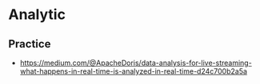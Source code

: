 # Analytic

## Practice

- https://medium.com/@ApacheDoris/data-analysis-for-live-streaming-what-happens-in-real-time-is-analyzed-in-real-time-d24c700b2a5a
